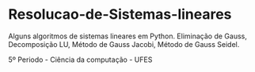 # Resolucao-de-Sistemas-lineares
Alguns algoritmos de sistemas lineares em Python. Eliminação de Gauss, Decomposição LU, Método de Gauss Jacobi, Método de Gauss Seidel.

5º Periodo - Ciência da computação - UFES
